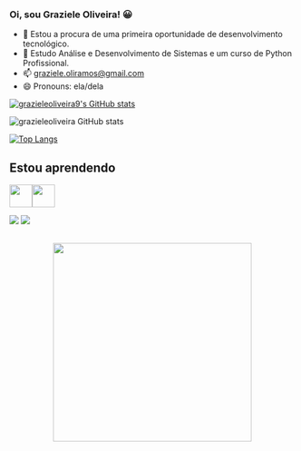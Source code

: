 ### Oi, sou Graziele Oliveira! 😀


- 🔭 Estou a procura de uma primeira oportunidade de desenvolvimento tecnológico.
- 🌱 Estudo Análise e Desenvolvimento de Sistemas e um curso de Python Profissional.
- 📫  graziele.oliramos@gmail.com
- 😄 Pronouns: ela/dela

[![grazieleoliveira9's GitHub stats](https://github-readme-stats.vercel.app/apigrazieleoliveira9)](https://github.com/grazieleoliveira9/github-readme-stats)

![grazieleoliveira GitHub stats](https://github-readme-stats.vercel.app/api?username=grazieleoliveira9&show_icons=true&theme=merko)

[![Top Langs](https://github-readme-stats.vercel.app/api/top-langs/?username=grazieleoliveira9&layout=compact)](https://github.com/grazieleoliveira9/github-readme-stats)

## Estou aprendendo
 <img src="https://cdn.jsdelivr.net/gh/devicons/devicon/icons/html5/html5-original-wordmark.svg" width="40" height="40"/><img src="https://cdn.jsdelivr.net/gh/devicons/devicon/icons/python/python-plain-wordmark.svg" width="40" height="40" />
 
 
 <a href="https://www.https://www.linkedin.com/in/grazieleoliveira9/" target="_blank"><img src="https://img.shields.io/badge/-LinkedIn-%230077B5?style=for-the-badge&logo=linkedin&logoColor=white" target="_blank"></a></div> <a href="https://instagram.com/oliveira_graziele" target="_blank"><img src="https://img.shields.io/badge/-Instagram-%23E4405F?style=for-the-badge&logo=instagram&logoColor=white" target="_blank"></a>

##

<p align="center">
  <img src="https://super.abril.com.br/wp-content/uploads/2016/09/super_imggato_digitando_0.gif" width="350">
</p>




          
          
          
          






  




  
                      
